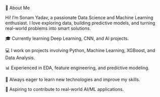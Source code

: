 👋 About Me

Hi! I’m Sonam Yadav, a passionate Data Science and Machine Learning enthusiast. I love exploring data, building predictive models, and turning real-world problems into smart solutions.

🎓 Currently learning Deep Learning, CNN, and AI projects.

💻 I work on projects involving Python, Machine Learning, XGBoost, and Data Analysis.

📊 Experienced in EDA, feature engineering, and predictive modeling.

🌱 Always eager to learn new technologies and improve my skills.

🚀 Aspiring to contribute to real-world AI/ML applications.

<!---
sonamyadav11/sonamyadav11 is a ✨ special ✨ repository because its `README.md` (this file) appears on your GitHub profile.
You can click the Preview link to take a look at your changes.
--->
